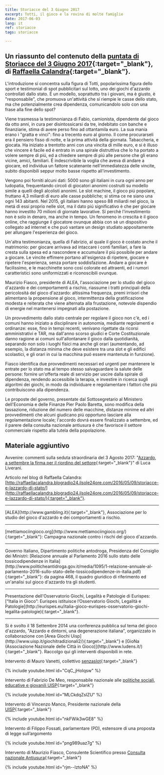 ```yaml
---
title: Storiacce del 3 Giugno 2017
excerpt: Totti, il gioco e la rovina di molte famiglie
date: 2017-06-03
lang: it
ref: storiacce
tags: storiacce

---
```


## Un riassunto del contenuto della [puntata di Storiacce del 3 Giugno 2017](http://www.radio24.ilsole24ore.com/programma/storiacce/totti-gioco-rovina-molte-160932-gSLAKylvKC){:target="_blank"}, di [Raffaella Calandra](http://raffaellacalandra.blogradio24.ilsole24ore.com/){:target="_blank"}.

L'introduzione si concentra sulla figura di Totti, popolarissima figura dello sport e testimonial di spot pubblicitari sul lotto, uno dei giochi d'azzardo controllati dallo stato. É un modello, soprattutto tra i giovani, ma è giusto, è "responsabile", che promuova un'attivitá che sí riempie le casse dello stato, ma che potenzialmente crea dipendenza, comunicandolo solo con una frase alla fine dello spot?

Viene trasmessa la testimonianza di Fabio, camionista, dipendente dal gioco da otto anni, in cura per disintossicarsi da tre, indebitato con banche e finanziarie, stima di avere perso fino ad ottantamila euro. La sua mania erano i "gratta e vinci": fino a trecento euro al giorno. Il come procurarseli era il pensiero fisso di notte, e la prima attivitá della giornata. Tabaccheria, e giocata. Ha iniziato a trentotto anni con una vincita di mille euro, e si è illuso che vincere è facile ed è entrato in una spirale distruttiva che lo ha portato a volere sempre di piú, ed a chiedere sempre di piú alle persone che gli erano vicine, amici, familiari. É indescrivibile la voglia che aveva di andare a giocare, ed individua un fattore scatenante nell'immediatezza delle vincite, subito disponibili seppur molto basse rispetto all'investimento.

Vengono poi forniti alcuni dati: 5000 sono gli italiani in cura ogni anno per ludopatia, frequentando circoli di giocatori anonimi costruiti su modello simile a quelli degli alcolisti anonimi. Le slot machine, il gioco piú popolare, fruttano 4,3 miliardi di euro alle casse pubbliche; si stima ce ne siano una ogni 143 abitanti. Nel 2015, gli italiani hanno speso 88 miliardi nel gioco, la metá di essi proprio nelle slot, ma il dato piú significativo è che per giocare hanno investito 70 milioni di giornate lavorative. Sí perchè l'investimento non è solo in denaro, ma anche in tempo. Un fenomeno in crescita è il gioco online, che raggiunge il giocatore ovunque abbia con sè un dispositivo collegato ad internet e che puó vantare un design studiato appositamente per allungare l'esperienza del gioco.

Un'altra testimonianza, quella di Fabrizio, al quale il gioco è costato anche il matrimonio: per giocare arrivava ad intaccare i conti familiari, a fare la cresta sulla spesa ed a nascondere e accumulare il piú possibile per andare a giocare. Le vincite effimere portano all'esigenza di ripetere, giocare e ripetere l'esperienza, senza portare soddisfazione. Andare a giocare è facilissimo, e le macchinette sono cosí colorate ed attraenti, ed i rumori caratteristici sono uniformizzati e riconoscibili ovunque.

Maurizio Fiasco, presidente di ALEA, l'associazione per lo studio del gioco d'azzardo e dei comportamenti a rischio, riassume i tratti principali della pericolositá del gioco d'azzardo: altissima frequenza, premi irrisori che alimentano la propensione al gioco, intermittenza della gratificazione modesta e reiterata che viene alternata alla frustazione, notevole dispendio di energie nel mantenersi impegnati alla postazione.

Un provvedimento dallo stato centrale per regolare il gioco non c'è, ed i comuni hanno iniziato a disciplinare in autonomia, mediante regolamenti e ordinanze: esse, fino in tempi recenti, venivano rigettate da ricorsi amministrativi e TAR, ma dall'anno scorso giudici e Corte Costituzionale danno ragione ai comuni sull'allontanare il gioco dalla quotidianitá, separando non solo i luoghi fisici ma anche gli orari (aumentando, ad esempio, la distanza minima che deve esistere tra una slot e gli edifici scolastici, e gli orari in cui la macchina puó essere mantenuta in funzione).

Fiasco identifica due provvedimenti necessari ed urgenti per mantenere le entrate per lo stato ma al tempo stesso salvaguardare la salute delle persone: fornire un'offerta reale di servizio per uscire dalla spirale di dipendenza, rendendo accessibile la terapia, e investire in ricerca sugli algoritmi dei giochi, in modo da individuare e regolamentare i fattori che piú contribuiscono alla dipendenza.

Le proposte del governo, presentate dal Sottosegretario al Ministero dell'Economia e delle Finanze Pier Paolo Baretta, sono modifica della tassazione, riduzione del numero delle macchine, distanze minime ed altri provvedimenti che alcuni giudicano piú opportuno lasciare alla regolamentazione locale; l'accordo dovrá essere finalizzato a settembre, ed il parere della consulta nazionale antiusura è che favorisce il settore commerciale rispetto alla tutela della popolazione.


## Materiale aggiuntivo

Avvenire: commenti sulla seduta straordinaria del 3 Agosto 2017: "[Azzardo, a settembre la firma per il riordino del settore](https://www.avvenire.it/attualita/pagine/azzardo-ok-enti-locali-a-governo){:target="_blank"}" di Luca Liverani.

Articolo nel blog di Raffaella Calandra: [http://raffaellacalandra.blogradio24.ilsole24ore.com/2016/05/09/storiacce-e-lazzardo-di-stato/](http://raffaellacalandra.blogradio24.ilsole24ore.com/2016/05/09/storiacce-e-lazzardo-di-stato/){:target="_blank"}.

<hr>
[ALEA](http://www.gambling.it){:target="_blank"}, Associazione per lo studio del gioco d'azzardo e dei comportamenti a rischio.

<hr>
[mettiamociingioco.org](http://www.mettiamociingioco.org/){:target="_blank"}: Campagna nazionale contro i rischi del gioco d'azzardo.

<hr>
Governo Italiano, Dipartimento politiche antodroga, Presidenza del Consiglio dei Ministri: [Relazione annuale al Parlamento 2016 sullo stato delle tossicodipendenze in Italia](http://www.politicheantidroga.gov.it/media/1095/1-relazione-annuale-al-parlamento-2016-sullo-stato-delle-tossicodipendenze-in-italia.pdf){:target="_blank"}: da pagina 468, il quadro giuridico di riferimento ed un'analisi sul gioco d'azzardo tra gli studenti.

<hr>
Presentazione dell'Osservatorio Giochi, Legalità e Patologie di Eurispes: [“Italia in Gioco”: Eurispes istituisce l’Osservatorio Giochi, Legalità e Patologie](http://eurispes.eu/italia-gioco-eurispes-osservatorio-giochi-legalita-patologie){:target="_blank"}.

<hr>
Si è svolto il 18 Settembre 2014 una conferenza pubblica sul tema del gioco d'azzardo, "Azzardo e dintorni, una degenerazione italiana", organizzato in collaborazione con [Area Giochi Uisp](http://www.uisp.it/giochitradizionali2/){:target="_blank"} e [GioNa (Associazione Nazionale delle Città in Gioco)](http://www.ludens.it/){:target="_blank"}. Raccolgo qui gli interventi disponibili in rete.

Intervento di Mauro Vanetti, collettivo [senzaslot](http://www.senzaslot.it/){:target="_blank"} 

{% include youtube.html id="CqC_jHoIqsw" %}


Intervento di Fabrizio De Meo, responsabile nazionale alle [politiche sociali, educative e giovanili UISP](http://www.uisp.it/nazionale/){:target="_blank"}

{% include youtube.html id="MLCkdqZsIZU" %}


Intervento di Vincenzo Manco, Presidente nazionale della [UISP](http://www.uisp.it/nazionale/){:target="_blank"}

{% include youtube.html id="nkFWik3wGE8" %}


Intervento di Filippo Fossati, parlamentare (PD), estensore di una proposta di legge sull’argomento

{% include youtube.html id="png989uaz7g" %}


Intervento di Maurizio Fiasco, Consulente Scientifico presso [Consulta nazionale Antiusura](http://www.consultantiusura.it/){:target="_blank"}

{% include youtube.html id="rjm--lztoNA" %}
